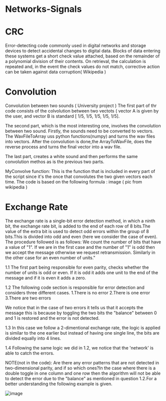 # Networks-Signals

# CRC
Error-detecting code commonly used in digital networks and storage devices to detect accidental changes to digital data. Blocks of data entering these systems get a short check value attached, based on the remainder of a polynomial division of their contents. On retrieval, the calculation is repeated and, in the event the check values do not match, corrective action can be taken against data corruption( Wikipedia )

# Convolution
Convolution between two sounds ( University project ) The first part of thr code consists of the colvolution between two vectots ( vector A is given by the user, and vector B is standard [ 1/5, 1/5, 1/5, 1/5, 1/5].

The second part, which is the most interesting one, involves the convolution between two sound. Firstly, the sounds need to be converted to vectors. The WavFileToArray uss python functions(numpy) and turns the wav files into vectors. After the convolution is done,the ArrayToWavFile, does the reverse process and turns the final vector into a wav file.

The last part, creates a white sound and then performs the same convolution methos as is the previous two parts.

MyConvolve function: This is the function that is included in every part of the script since it's the once that convolutes the two given vectors each time. The code is based on the following formula : image ( pic from wikipedia )

# Exchange Rate
The exchange rate is a single-bit error detection method, in which a ninth bit, the exchange rate bit, is added to the end of each row of 8 bits.The value of the extra bit is used to detect odd errors within the group of 8 bits.This is divided into odd and even (here we consider the case of even). The procedure followed is as follows: We count the number of bits that have a value of "1". If we are in the first case and the number of "1" is odd then we accept the message otherwise we request retransmission. Similarly in the other case for an even number of units."

1.1 The first part being responsible for even parity, checks whether the number of units is odd or even. If it is odd it adds one unit to the end of the message and if it is even it adds a zero.

1.2 The following code section is responsible for error detection and considers three different cases. 1.There is no error 2.There is one error 3.There are two errors

We notice that in the case of two errors it tells us that it accepts the message this is because by toggling the two bits the "balance" between 0 and 1 is restored and the error is not detected.

1.3 In this case we follow a 2-dimentional exchange rate, the logic is applied is similar to the one earlier but instead of having one single line, the bits are divided equally into 4 lines.

1.4 Following the same logic we did in 1.2, we notice that the 'network' is able to catch the errors.

NOTE(not in the code): Are there any error patterns that are not detected in two-dimensional parity, and if so which ones?In the case where there is a double toggle in one column and one row then the algorithm will not be able to detect the error due to the "balance" as mentioned in question 1.2.For a better understanding the following example is given.

![image](https://github.com/angzosan/Networks-Signals/assets/118728873/9a26cad2-8190-4b1b-b542-1b01981f02f2)

